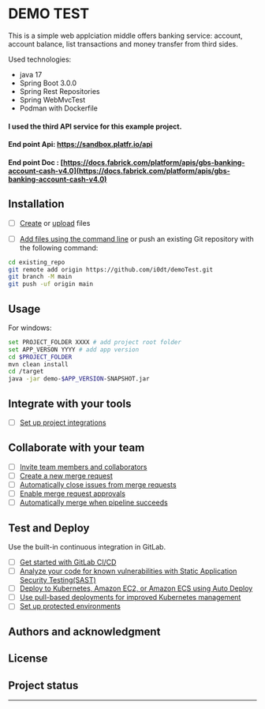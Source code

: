 # DEMO TEST
This is a simple web applciation middle offers banking service: account, account balance, list transactions and money transfer from third sides. 

Used technologies:
  - java 17
  - Spring Boot 3.0.0 
  - Spring Rest Repositories
  - Spring WebMvcTest
  - Podman with Dockerfile
 
#### I used the third API service for this example project.

#### End point Api: https://sandbox.platfr.io/api

#### End point Doc : [https://docs.fabrick.com/platform/apis/gbs-banking-account-cash-v4.0](https://docs.fabrick.com/platform/apis/gbs-banking-account-cash-v4.0)

## Installation

- [ ] [Create](https://docs.gitlab.com/ee/user/project/repository/web_editor.html#create-a-file) or [upload](https://docs.gitlab.com/ee/user/project/repository/web_editor.html#upload-a-file) files
- [ ] [Add files using the command line](https://docs.gitlab.com/ee/gitlab-basics/add-file.html#add-a-file-using-the-command-line) or push an existing Git repository with the following command:



```bash
cd existing_repo
git remote add origin https://github.com/i0dt/demoTest.git
git branch -M main
git push -uf origin main
```

## Usage

For windows:
```bash
set PROJECT_FOLDER XXXX # add project root folder
set APP_VERSON YYYY # add app version
cd $PROJECT_FOLDER 
mvn clean install 
cd /target
java -jar demo-$APP_VERSION-SNAPSHOT.jar
```

## Integrate with your tools

- [ ] [Set up project integrations](https://github.com/i0dt/demoTest.git-/settings/integrations)

## Collaborate with your team

- [ ] [Invite team members and collaborators](https://docs.gitlab.com/ee/user/project/members/)
- [ ] [Create a new merge request](https://docs.gitlab.com/ee/user/project/merge_requests/creating_merge_requests.html)
- [ ] [Automatically close issues from merge requests](https://docs.gitlab.com/ee/user/project/issues/managing_issues.html#closing-issues-automatically)
- [ ] [Enable merge request approvals](https://docs.gitlab.com/ee/user/project/merge_requests/approvals/)
- [ ] [Automatically merge when pipeline succeeds](https://docs.gitlab.com/ee/user/project/merge_requests/merge_when_pipeline_succeeds.html)

## Test and Deploy

Use the built-in continuous integration in GitLab.

- [ ] [Get started with GitLab CI/CD](https://docs.gitlab.com/ee/ci/quick_start/index.html)
- [ ] [Analyze your code for known vulnerabilities with Static Application Security Testing(SAST)](https://docs.gitlab.com/ee/user/application_security/sast/)
- [ ] [Deploy to Kubernetes, Amazon EC2, or Amazon ECS using Auto Deploy](https://docs.gitlab.com/ee/topics/autodevops/requirements.html)
- [ ] [Use pull-based deployments for improved Kubernetes management](https://docs.gitlab.com/ee/user/clusters/agent/)
- [ ] [Set up protected environments](https://docs.gitlab.com/ee/ci/environments/protected_environments.html)

## Authors and acknowledgment
## License
## Project status

***